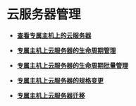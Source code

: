 # 云服务器管理<a name="deh_01_0022"></a>

-   **[查看专属主机上的云服务器](查看专属主机上的云服务器.md)**  

-   **[专属主机上云服务器的生命周期管理](专属主机上云服务器的生命周期管理.md)**  

-   **[专属主机上云服务器的生命周期批量管理](专属主机上云服务器的生命周期批量管理.md)**  

-   **[专属主机上云服务器的规格变更](专属主机上云服务器的规格变更.md)**  

-   **[专属主机上云服务器迁移](专属主机上云服务器迁移.md)**  


